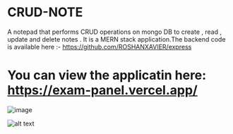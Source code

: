 # CRUD-NOTE
A notepad that performs CRUD operations on mongo DB to create , read , update and delete notes .
It is a MERN stack application.The backend code is available here :- https://github.com/ROSHANXAVIER/express
# You can view the applicatin here: https://exam-panel.vercel.app/


![image](https://user-images.githubusercontent.com/84636207/166143388-3ca7f5e9-dbdc-4609-841a-8a157454c8f1.png)


![alt text](https://imgs.search.brave.com/OaeLeqlWPCP6FaOXVfPlEYCgR-EcTsSHDdKh271ST2c/rs:fit:520:209:1/g:ce/aHR0cHM6Ly93d3cu/Yy1zaGFycGNvcm5l/ci5jb20vVXBsb2Fk/RmlsZS9mcmFuY2lz/c3ZrL2NydWQtb3Bl/cmF0aW9ucy1pbi1B/c3AtTmV0LW12Yy11/c2luZy1hZG8tbmV0/L0ltYWdlcy9DUlVE/LnBuZw)

